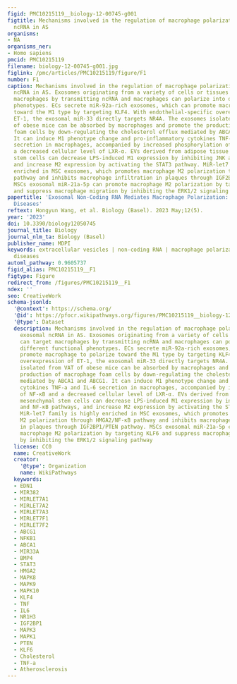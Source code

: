 ```yaml
---
figid: PMC10215119__biology-12-00745-g001
figtitle: Mechanisms involved in the regulation of macrophage polarization by exosomal
  ncRNA in AS
organisms:
- NA
organisms_ner:
- Homo sapiens
pmcid: PMC10215119
filename: biology-12-00745-g001.jpg
figlink: /pmc/articles/PMC10215119/figure/F1
number: F1
caption: Mechanisms involved in the regulation of macrophage polarization by exosomal
  ncRNA in AS. Exosomes originating from a variety of cells or tissues can target
  macrophages by transmitting ncRNA and macrophages can polarize into different functional
  phenotypes. ECs secrete miR-92a-rich exosomes, which can promote macrophage to polarize
  toward the M1 type by targeting KLF4. With endothelial-specific overexpression of
  ET-1, the exosomal miR-33 directly targets NR4A. The exosomes isolated from VAT
  of obese mice can be absorbed by macrophages and promote the production of macrophage
  foam cells by down-regulating the cholesterol efflux mediated by ABCA1 and ABCG1.
  It can induce M1 phenotype change and pro-inflammatory cytokines TNF-a and IL-6
  secretion in macrophages, accompanied by increased phosphorylation of NF-κB and
  a decreased cellular level of LXR-α. EVs derived from adipose tissue mesenchymal
  stem cells can decrease LPS-induced M1 expression by inhibiting JNK and NF-κB pathways,
  and increase M2 expression by activating the STAT3 pathway. MiR-let7 family is highly
  enriched in MSC exosomes, which promotes macrophage M2 polarization through HMGA2/NF-κB
  pathway and inhibits macrophage infiltration in plaques through IGF2BP1/PTEN pathway.
  MSCs exosomal miR-21a-5p can promote macrophage M2 polarization by targeting KLF6
  and suppress macrophage migration by inhibiting the ERK1/2 signaling pathway
papertitle: 'Exosomal Non-Coding RNA Mediates Macrophage Polarization: Roles in Cardiovascular
  Diseases'
reftext: Hongyun Wang, et al. Biology (Basel). 2023 May;12(5).
year: '2023'
doi: 10.3390/biology12050745
journal_title: Biology
journal_nlm_ta: Biology (Basel)
publisher_name: MDPI
keywords: extracellular vesicles | non-coding RNA | macrophage polarization | cardiovascular
  diseases
automl_pathway: 0.9605737
figid_alias: PMC10215119__F1
figtype: Figure
redirect_from: /figures/PMC10215119__F1
ndex: ''
seo: CreativeWork
schema-jsonld:
  '@context': https://schema.org/
  '@id': https://pfocr.wikipathways.org/figures/PMC10215119__biology-12-00745-g001.html
  '@type': Dataset
  description: Mechanisms involved in the regulation of macrophage polarization by
    exosomal ncRNA in AS. Exosomes originating from a variety of cells or tissues
    can target macrophages by transmitting ncRNA and macrophages can polarize into
    different functional phenotypes. ECs secrete miR-92a-rich exosomes, which can
    promote macrophage to polarize toward the M1 type by targeting KLF4. With endothelial-specific
    overexpression of ET-1, the exosomal miR-33 directly targets NR4A. The exosomes
    isolated from VAT of obese mice can be absorbed by macrophages and promote the
    production of macrophage foam cells by down-regulating the cholesterol efflux
    mediated by ABCA1 and ABCG1. It can induce M1 phenotype change and pro-inflammatory
    cytokines TNF-a and IL-6 secretion in macrophages, accompanied by increased phosphorylation
    of NF-κB and a decreased cellular level of LXR-α. EVs derived from adipose tissue
    mesenchymal stem cells can decrease LPS-induced M1 expression by inhibiting JNK
    and NF-κB pathways, and increase M2 expression by activating the STAT3 pathway.
    MiR-let7 family is highly enriched in MSC exosomes, which promotes macrophage
    M2 polarization through HMGA2/NF-κB pathway and inhibits macrophage infiltration
    in plaques through IGF2BP1/PTEN pathway. MSCs exosomal miR-21a-5p can promote
    macrophage M2 polarization by targeting KLF6 and suppress macrophage migration
    by inhibiting the ERK1/2 signaling pathway
  license: CC0
  name: CreativeWork
  creator:
    '@type': Organization
    name: WikiPathways
  keywords:
  - EDN1
  - MIR382
  - MIRLET7A1
  - MIRLET7A2
  - MIRLET7A3
  - MIRLET7F1
  - MIRLET7F2
  - ABCG1
  - NFKB1
  - ABCA1
  - MIR33A
  - BMP4
  - STAT3
  - HMGA2
  - MAPK8
  - MAPK9
  - MAPK10
  - KLF4
  - TNF
  - IL6
  - NR1H3
  - IGF2BP1
  - MAPK3
  - MAPK1
  - PTEN
  - KLF6
  - Cholesterol
  - TNF-a
  - Atherosclerosis
---
```

